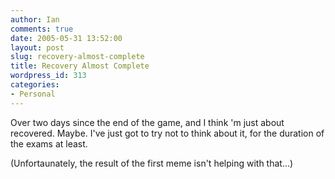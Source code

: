 ```yaml
---
author: Ian
comments: true
date: 2005-05-31 13:52:00
layout: post
slug: recovery-almost-complete
title: Recovery Almost Complete
wordpress_id: 313
categories:
- Personal
---
```


Over two days since the end of the game, and I think 'm just about recovered.  Maybe.  I've just got to try not to think about it, for the duration of the exams at least.  

(Unfortaunately, the result of the first meme isn't helping with that...)  


